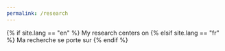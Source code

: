 ```yaml
---
permalink: /research
---
```


{% if site.lang == "en" %}
  My research centers on
{% elsif site.lang == "fr" %}
  Ma recherche se porte sur 
{% endif %}
